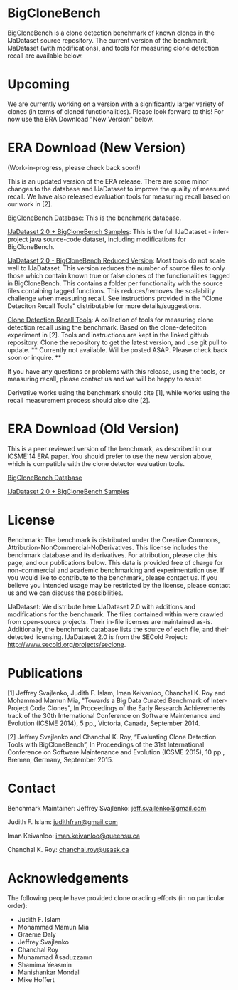 BigCloneBench
=============

BigCloneBench is a clone detection benchmark of known clones in the IJaDataset source repository.  The current version of the benchmark, IJaDataset (with modifications), and tools for measuring clone detection recall are available below.

Upcoming
========
We are currently working on a version with a significantly larger variety of clones (in terms of cloned functionalities).  Please look forward to this!  For now use the ERA Download "New Version" below.

ERA Download (New Version)
==========================

(Work-in-progress, please check back soon!)

This is an updated version of the ERA release.  There are some minor changes to the database and IJaDataset to improve the quality of measured recall.  We have also released evaluation tools for measuring recall based on our work in [2].

[BigCloneBench Database](https://drive.google.com/file/d/0B70GNOiQD-X7aDNaR2lwQ1NGeUk/view?usp=sharing):
This is the benchmark database.
    
[IJaDataset 2.0 + BigCloneBench Samples](https://drive.google.com/file/d/0B70GNOiQD-X7a2xRbGtXLXkxT1E/view?usp=sharing):
This is the full IJaDataset - inter-project java source-code dataset, including modifications for BigCloneBench.
    
[IJaDataset 2.0 - BigCloneBench Reduced Version](https://drive.google.com/file/d/0B70GNOiQD-X7b1lCRDBKakt6Tnc/view?usp=sharing):
Most tools do not scale well to IJaDataset.  This version reduces the number of source files to only those which contain known true or false clones of the functionalities tagged in BigCloneBench.  This contains a folder per functionality with the source files containing tagged functions.  This reduces/removes the scalability challenge when measuring recall.  See instructions provided in the "Clone Deteciton Recall Tools" distributable for more details/suggestions.
    
[Clone Detection Recall Tools]():
A collection of tools for measuring clone detection recall using the benchmark.  Based on the clone-deteciton experiment in [2].  Tools and instructions are kept in the linked github repository.  Clone the repository to get the latest version, and use git pull to update.  ** Currently not available.  Will be posted ASAP.  Please check back soon or inquire. **

If you have any questions or problems with this release, using the tools, or measuring recall, please contact us and we will be happy to assist.

Derivative works using the benchmark should cite [1], while works using the recall measurement process should also cite [2].

ERA Download (Old Version)
==========================
This is a peer reviewed version of the benchmark, as described in our ICSME'14 ERA paper.  You should prefer to use the new version above, which is compatible with the clone detector evaluation tools.

[BigCloneBench Database](https://drive.google.com/file/d/0B70GNOiQD-X7RnYzY3g5WEp3WlE/view?usp=sharing)

[IJaDataset 2.0 + BigCloneBench Samples](https://drive.google.com/file/d/0B70GNOiQD-X7ZDVBMzRUWktDUWs/view?usp=sharing)

License
=======
Benchmark: The benchmark is distributed under the Creative Commons, Attribution-NonCommercial-NoDerivatives.  This license includes the benchmark database and its derivatives.  For attribution, please cite this page, and our publications below.  This data is provided free of charge for non-commercial and academic benchmarking and experimentation use.  If you would like to contribute to the benchmark, please contact us.  If you believe you intended usage may be restricted by the license, please contact us and we can discuss the possibilities.

IJaDataset: We distribute here IJaDataset 2.0 with additions and modifications for the benchmark.  The files contained within were crawled from open-source projects.  Their in-file licenses are maintained as-is.  Additionally, the benchmark database lists the source of each file, and their detected licensing.  IJaDataset 2.0 is from the SECold Project: http://www.secold.org/projects/seclone.

Publications
============

[1] Jeffrey Svajlenko, Judith F. Islam, Iman Keivanloo, Chanchal K. Roy and Mohammad Mamun Mia, "Towards a Big Data Curated Benchmark of Inter-Project Code Clones", In Proceedings of the Early Research Achievements track of the 30th International Conference on Software Maintenance and Evolution (ICSME 2014), 5 pp., Victoria, Canada,  September 2014.

[2] Jeffrey Svajlenko and Chanchal K. Roy, “Evaluating Clone Detection Tools with BigCloneBench”, In Proceedings of the 31st International Conference on Software Maintenance and Evolution (ICSME 2015), 10 pp., Bremen, Germany, September 2015.

Contact
=======
Benchmark Maintainer: Jeffrey Svajlenko: jeff.svajlenko@gmail.com

Judith F. Islam: judithfran@gmail.com

Iman Keivanloo: iman.keivanloo@queensu.ca

Chanchal K. Roy: chanchal.roy@usask.ca


Acknowledgements
================
The following people have provided clone oracling efforts (in no particular order):
- Judith F. Islam
- Mohammad Mamun Mia
- Graeme Daly
- Jeffrey Svajlenko
- Chanchal Roy
- Muhammad Asaduzzamn
- Shamima Yeasmin
- Manishankar Mondal
- Mike Hoffert
